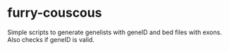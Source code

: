 # furry-couscous
Simple scripts to generate genelists with geneID and bed files with exons. Also checks if geneID is valid.
